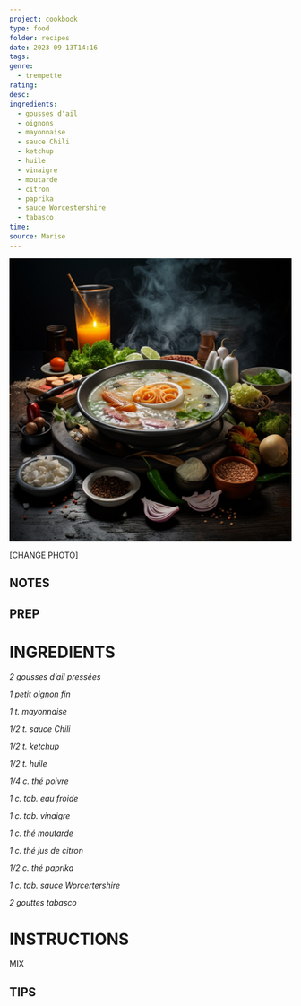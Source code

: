 ```yaml
---
project: cookbook
type: food
folder: recipes
date: 2023-09-13T14:16
tags: 
genre:
  - trempette
rating: 
desc: 
ingredients:
  - gousses d'ail
  - oignons
  - mayonnaise
  - sauce Chili
  - ketchup
  - huile
  - vinaigre
  - moutarde
  - citron
  - paprika
  - sauce Worcestershire
  - tabasco
time: 
source: Marise
---
```


![IMAGE](_default.png)


[CHANGE PHOTO]


## NOTES




## PREP


# INGREDIENTS

_2 gousses d’ail pressées_

_1 petit oignon fin_

_1 t. mayonnaise_

_1/2 t. sauce Chili_

_1/2 t. ketchup_

_1/2 t. huile_

_1/4 c. thé poivre_

_1 c. tab. eau froide_

_1 c. tab. vinaigre_

_1 c. thé moutarde_

_1 c. thé jus de citron_

_1/2 c. thé paprika_

_1 c. tab. sauce Worcertershire_

_2 gouttes tabasco_


# INSTRUCTIONS

MIX


## TIPS



